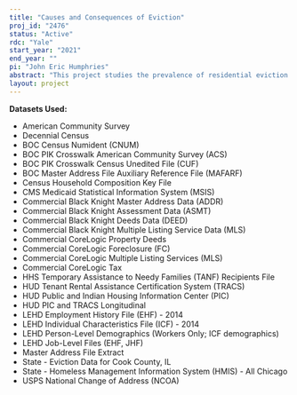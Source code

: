 ```yaml
---
title: "Causes and Consequences of Eviction"
proj_id: "2476"
status: "Active"
rdc: "Yale"
start_year: "2021"
end_year: ""
pi: "John Eric Humphries"
abstract: "This project studies the prevalence of residential eviction in urban areas and the relationship between eviction and households' labor market and educational outcomes, residential mobility, program participation, and other socio-economic outcomes. The project will focus on the following questions: What are the socio-economic consequences of eviction? Which events tend to precede eviction? Which characteristics distinguish tenants facing eviction from the general population? And, which interventions and reforms can affect the prevalence of eviction? To answer these questions, the PI's will use a novel combination of rich longitudinal data and quasi-experimental research designs. At the core of the analysis are researcher-provided eviction court case histories, which will be linked to information on socio-economic outcomes for defendants in eviction court, their family members, and any non-family cohabitants. The datasets that will be linked include both Census-held datasets, and datasets brought in by the research team."
layout: project
---
```


**Datasets Used:**

  - American Community Survey 
  - Decennial Census 
  - BOC Census Numident (CNUM) 
  - BOC PIK Crosswalk American Community Survey (ACS) 
  - BOC PIK Crosswalk Census Unedited File (CUF) 
  - BOC Master Address File Auxiliary Reference File (MAFARF) 
  - Census Household Composition Key File 
  - CMS Medicaid Statistical Information System (MSIS) 
  - Commercial Black Knight Master Address Data (ADDR) 
  - Commercial Black Knight Assessment Data (ASMT) 
  - Commercial Black Knight Deeds Data (DEED) 
  - Commercial Black Knight Multiple Listing Service Data (MLS) 
  - Commercial CoreLogic Property Deeds 
  - Commercial CoreLogic Foreclosure (FC) 
  - Commercial CoreLogic Multiple Listing Services (MLS) 
  - Commercial CoreLogic Tax 
  - HHS Temporary Assistance to Needy Families (TANF) Recipients File 
  - HUD Tenant Rental Assistance Certification System (TRACS) 
  - HUD Public and Indian Housing Information Center (PIC) 
  - HUD PIC and TRACS Longitudinal 
  - LEHD Employment History File (EHF) - 2014 
  - LEHD Individual Characteristics File (ICF) - 2014 
  - LEHD Person-Level Demographics (Workers Only; ICF demographics) 
  - LEHD Job-Level Files (EHF, JHF) 
  - Master Address File Extract 
  - State - Eviction Data for Cook County, IL 
  - State - Homeless Management Information System (HMIS) - All Chicago 
  - USPS National Change of Address (NCOA) 

